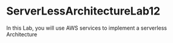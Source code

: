 # ServerLessArchitectureLab12
In this Lab, you will use AWS services to  implement a serverless Architecture
